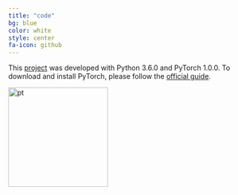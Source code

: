 ```yaml
---
title: "code"
bg: blue
color: white
style: center
fa-icon: github
---
```


This [project](https://github.com/imatge-upc/skiprnn-2017-telecombcn) was developed with Python 3.6.0 and PyTorch 1.0.0. To download and install PyTorch, please follow the [official guide](https://pytorch.org/).

<img src="https://images.duckduckgo.com/iu/?u=https%3A%2F%2Fdevblogs.nvidia.com%2Fparallelforall%2Fwp-content%2Fuploads%2F2017%2F04%2Flogo.png&f=1" alt="pt" style="width: 200px;"/>
